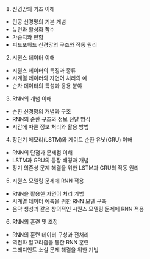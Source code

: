 1. 신경망의 기초 이해
- 인공 신경망의 기본 개념
- 뉴런과 활성화 함수
- 가중치와 편향
- 피드포워드 신경망의 구조와 작동 원리

2. 시퀀스 데이터 이해
- 시퀀스 데이터의 특징과 종류
- 시계열 데이터와 자연어 처리의 예
- 순차 데이터의 특성과 응용 분야

3. RNN의 개념 이해
- 순환 신경망의 개념과 구조
- RNN의 순환 구조와 정보 전달 방식
- 시간에 따른 정보 처리와 활용 방법

4. 장단기 메모리(LSTM)와 게이트 순환 유닛(GRU) 이해
- RNN의 단점과 문제점 이해
- LSTM과 GRU의 등장 배경과 개념
- 장기 의존성 문제 해결을 위한 LSTM과 GRU의 작동 원리

5. 시퀀스 모델링 문제에 RNN 적용
- RNN을 활용한 자연어 처리 기법
- 시계열 데이터 예측을 위한 RNN 모델 구축
- 음악 생성과 같은 창의적인 시퀀스 모델링 문제에 RNN 적용

6. RNN의 훈련 및 조정
- RNN의 훈련 데이터 구성과 전처리
- 역전파 알고리즘을 통한 RNN 훈련
- 그래디언트 소실 문제 해결을 위한 기법